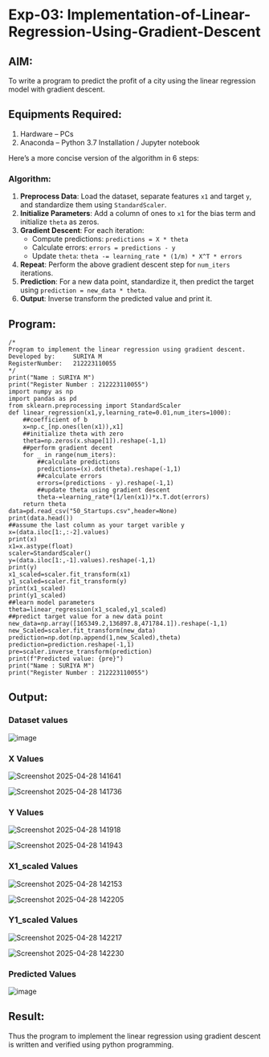 # Exp-03: Implementation-of-Linear-Regression-Using-Gradient-Descent

## AIM:
To write a program to predict the profit of a city using the linear regression model with gradient descent.

## Equipments Required:
1. Hardware – PCs
2. Anaconda – Python 3.7 Installation / Jupyter notebook

Here’s a more concise version of the algorithm in 6 steps:

### Algorithm:
1. **Preprocess Data**: Load the dataset, separate features `x1` and target `y`, and standardize them using `StandardScaler`.
2. **Initialize Parameters**: Add a column of ones to `x1` for the bias term and initialize `theta` as zeros.
3. **Gradient Descent**: For each iteration:
   - Compute predictions: `predictions = X * theta`
   - Calculate errors: `errors = predictions - y`
   - Update `theta`: `theta -= learning_rate * (1/m) * X^T * errors`
4. **Repeat**: Perform the above gradient descent step for `num_iters` iterations.
5. **Prediction**: For a new data point, standardize it, then predict the target using `prediction = new_data * theta`.
6. **Output**: Inverse transform the predicted value and print it.

## Program:
```
/*
Program to implement the linear regression using gradient descent.
Developed by:     SURIYA M
RegisterNumber:   212223110055
*/
print("Name : SURIYA M")
print("Register Number : 212223110055")
import numpy as np
import pandas as pd
from sklearn.preprocessing import StandardScaler
def linear_regression(x1,y,learning_rate=0.01,num_iters=1000):
    ##coefficient of b
    x=np.c_[np.ones(len(x1)),x1]
    ##initialize theta with zero
    theta=np.zeros(x.shape[1]).reshape(-1,1)
    ##perform gradient decent
    for _ in range(num_iters):
        ##calculate predictions
        predictions=(x).dot(theta).reshape(-1,1)
        ##calculate errors
        errors=(predictions - y).reshape(-1,1)
        ##update theta using gradient descent
        theta-=learning_rate*(1/len(x1))*x.T.dot(errors)
    return theta
data=pd.read_csv("50_Startups.csv",header=None)
print(data.head())
##assume the last column as your target varible y
x=(data.iloc[1:,:-2].values)
print(x)
x1=x.astype(float)
scaler=StandardScaler()
y=(data.iloc[1:,-1].values).reshape(-1,1)
print(y)
x1_scaled=scaler.fit_transform(x1)
y1_scaled=scaler.fit_transform(y)
print(x1_scaled)
print(y1_scaled)
##learn model parameters
theta=linear_regression(x1_scaled,y1_scaled)
##predict target value for a new data point
new_data=np.array([165349.2,136897.8,471784.1]).reshape(-1,1)
new_Scaled=scaler.fit_transform(new_data)
prediction=np.dot(np.append(1,new_Scaled),theta)
prediction=prediction.reshape(-1,1)
pre=scaler.inverse_transform(prediction)
print(f"Predicted value: {pre}")
print("Name : SURIYA M")
print("Register Number : 212223110055")

```

## Output:
### Dataset values
![image](https://github.com/user-attachments/assets/b77a3417-f471-43c8-8af6-0b18aeffbc46)

### X Values
![Screenshot 2025-04-28 141641](https://github.com/user-attachments/assets/530210ac-bafe-4216-8907-a5aa361132f3)

![Screenshot 2025-04-28 141736](https://github.com/user-attachments/assets/d321af4a-9317-4a1e-8d31-0d769be389cc)

### Y Values
![Screenshot 2025-04-28 141918](https://github.com/user-attachments/assets/d8aa3da6-a63d-426a-a0a7-f1ec36941199)

![Screenshot 2025-04-28 141943](https://github.com/user-attachments/assets/3f7cc19a-4d9d-4902-babe-61bb37e8ecb5)

### X1_scaled Values
![Screenshot 2025-04-28 142153](https://github.com/user-attachments/assets/71152c63-89f7-4676-b392-8ce960b9d739)

![Screenshot 2025-04-28 142205](https://github.com/user-attachments/assets/db7b0eb1-812a-46cf-ab32-e6afc2771592)

### Y1_scaled Values
![Screenshot 2025-04-28 142217](https://github.com/user-attachments/assets/05c7931a-7e1a-4b6d-950e-0fa311fe58fb)

![Screenshot 2025-04-28 142230](https://github.com/user-attachments/assets/4e3f7c66-71fd-4de9-af0c-11989c72bbbb)

### Predicted Values
![image](https://github.com/user-attachments/assets/8517abe4-cc84-4a16-a485-1ca2c15e12f4)

## Result:

Thus the program to implement the linear regression using gradient descent is written and verified using python programming.

